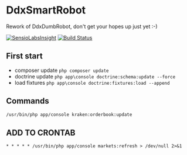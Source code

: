 # DdxSmartRobot
Rework of DdxDumbRobot, don't get your hopes up just yet :-)

[![SensioLabsInsight](https://insight.sensiolabs.com/projects/62593c62-56b0-492d-b375-bbb4aa20cb1e/big.png)](https://insight.sensiolabs.com/projects/62593c62-56b0-492d-b375-bbb4aa20cb1e)
[![Build Status](https://travis-ci.org/Ddall/SmartRobot.svg)](https://travis-ci.org/Ddall/SmartRobot)

## First start
* composer update ``php composer update``
* doctrine update ``php app\console doctrine:schema:update --force``
* load fixtures    ``php app\console doctrine:fixtures:load --append``

## Commands
```bash
/usr/bin/php app/console kraken:orderbook:update
```

## ADD TO CRONTAB 
```
* * * * * /usr/bin/php app/console markets:refresh > /dev/null 2>&1
```
